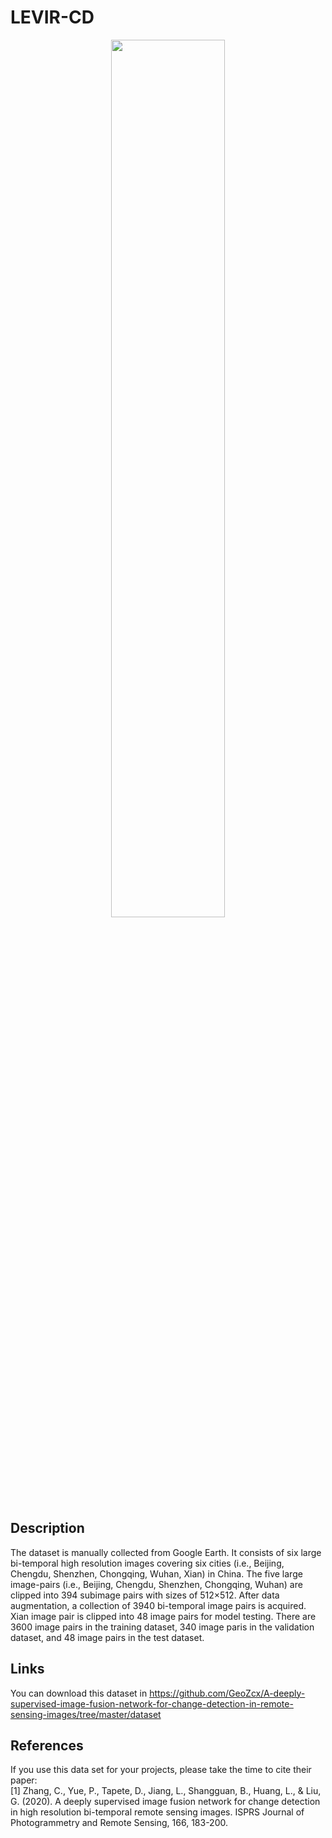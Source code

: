 # LEVIR-CD
<div align=center><img src="LEVIR-CD.png" width="60%" height="60%"></div>

## Description
The dataset is manually collected from Google Earth. It consists of six large bi-temporal high resolution images covering six cities (i.e., Beijing, Chengdu, Shenzhen, Chongqing, Wuhan, Xian) in China. The five large image-pairs (i.e., Beijing, Chengdu, Shenzhen, Chongqing, Wuhan) are clipped into 394 subimage pairs with sizes of 512×512. After data augmentation, a collection of 3940 bi-temporal image pairs is acquired. Xian image pair is clipped into 48 image pairs for model testing. There are 3600 image pairs in the training dataset, 340 image paris in the validation dataset, and 48 image pairs in the test dataset.

## Links
You can download this dataset in https://github.com/GeoZcx/A-deeply-supervised-image-fusion-network-for-change-detection-in-remote-sensing-images/tree/master/dataset

## References
If you use this data set for your projects, please take the time to cite their paper:  
[1] Zhang, C., Yue, P., Tapete, D., Jiang, L., Shangguan, B., Huang, L., & Liu, G. (2020). A deeply supervised image fusion network for change detection in high resolution bi-temporal remote sensing images. ISPRS Journal of Photogrammetry and Remote Sensing, 166, 183-200.